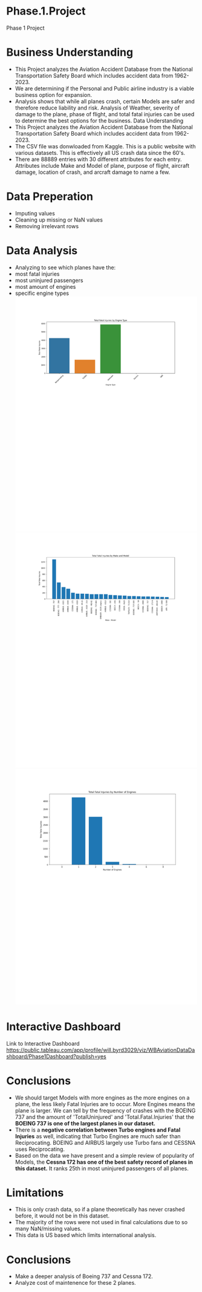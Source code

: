 # Phase.1.Project
Phase 1 Project

# Business Understanding
* This Project analyzes the Aviation Accident Database from the National Transportation Safety Board which includes accident data from 1962-2023.
* We are determining if the Personal and Public airline industry is a viable business option for expansion.
* Analysis shows that while all planes crash, certain Models are safer and therefore reduce liability and risk. Analysis of Weather, severity of damage to the plane, phase of flight, and total fatal injuries can be used to determine the best options for the business.
Data Understanding
* This Project analyzes the Aviation Accident Database from the National Transportation Safety Board which includes accident data from 1962-2023.
* The CSV file was donwloaded from Kaggle. This is a public website with various datasets. This is effectively all US crash data since the 60's.
* There are 88889 entries with 30 different attributes for each entry. Attributes include Make and Model of plane, purpose of flight, aircraft damage, location of crash, and arcraft damage to name a few.

# Data Preperation
* Imputing values
* Cleaning up missing or NaN values
* Removing irrelevant rows

# Data Analysis
* Analyzing to see which planes have the: 
* most fatal injuries
* most uninjured passengers
* most amount of engines
* specific engine types
![Fatal Injuries by Engine Type](https://github.com/byrdwcrawford/Phase.1.Project/blob/main/Images/Engine_Type%20Injuries.png)
![Total Fatal Injuries](https://github.com/byrdwcrawford/Phase.1.Project/blob/main/Images/Total_Fatal_Injuries.png)
![Fatal Injuries by Engine Number](https://github.com/byrdwcrawford/Phase.1.Project/blob/main/Images/Engine_Number.png)

# Interactive Dashboard
Link to Interactive Dashboard  https://public.tableau.com/app/profile/will.byrd3029/viz/WBAviationDataDashboard/Phase1Dashboard?publish=yes

# Conclusions
* We should target Models with more engines as the more engines on a plane, the less likely Fatal Injuries are to occur. More Engines means the plane is larger. We can tell by the frequency of crashes with the BOEING 737 and the amount of 'TotalUninjured' and 'Total.Fatal.Injuries' that the **BOEING 737 is one of the largest planes in our dataset.**
* There is a **negative correlation between Turbo engines and Fatal Injuries** as well, indicating that Turbo Engines are much safer than Reciprocating. BOEING and AIRBUS largely use Turbo fans and CESSNA uses Reciprocating.
* Based on the data we have present and a simple review of popularity of Models, the **Cessna 172 has one of the best safety record of planes in this dataset.** It ranks 25th in most uninjured passengers of all planes.

# Limitations
* This is only crash data, so if a plane theoretically has never crashed before, it would not be in this dataset.
* The majority of the rows were not used in final calculations due to so many NaN/missing values.
* This data is US based which limits international analysis.

# Conclusions
* Make a deeper analysis of Boeing 737 and Cessna 172.
* Analyze cost of maintenence for these 2 planes.